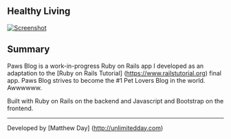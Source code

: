 ## Healthy Living

[![Screenshot](pawsblog.png)](http://pawsblog.herokuapp.com)

## Summary

Paws Blog is a work-in-progress Ruby on Rails app I developed as an adaptation to the [Ruby on Rails Tutorial] (https://www.railstutorial.org) final app. Paws Blog strives to become the #1 Pet Lovers Blog in the world. Awwwwww.

Built with Ruby on Rails on the backend and Javascript and Bootstrap on the frontend.


---
Developed by [Matthew Day] (http://unlimitedday.com)